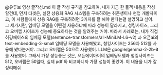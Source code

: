 @유튜브 영상 글작성.md 이 글 작성 규칙을 참고하여, 내가 지금 한 플젝 내용을 작성할건데, 
먼저 타겟은, 실전 상용화 RAG 시스템을 구축하려는 취준생이나 현업 개발자이고,
이 사람들에게 상용 RAG를 구축하려면 3가지를 잘 해야 한다는걸 설명하고 싶어.
그 세가지란, 임베딩 모델을 어떤걸 사용하냐에 따라 성능이 달라지고, 청킹사이즈, 그리고 오버랩 사이즈가 성능에 중요하다는 것을 알려주는 거야.
따라서 사례로는, 내가 직접 허깅페이스의  임베딩 모델(sentence-transformers/all-MiniLM-L6-v2) 과 오픈ai의 text-embedding-3-small 임베딩 모델을 사용해봤고, 청킹사이즈는 256과 512를 사용해 봤다는거야. 그리고 오버랩은 50으로 사용했어. LLM은 google/gemma-2-2b-it 를 사용했어. 그래서 가장 성능좋은 것은, 오픈에이아이의 임베딩모델과 청킹사이즈는 512, 오버랩은 50일때, 실제 pdf 와 비교하니까 가장 성능이 좋았어. 이 내용을 니가 잘 정리해줘